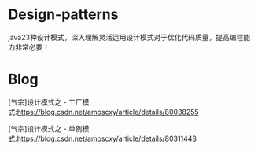 # Design-patterns
java23种设计模式，深入理解灵活运用设计模式对于优化代码质量，提高编程能力非常必要！

# Blog

[气宗]设计模式之 - 工厂模式:https://blog.csdn.net/amoscxy/article/details/80038255

[气宗]设计模式之 - 单例模式:https://blog.csdn.net/amoscxy/article/details/80311448
